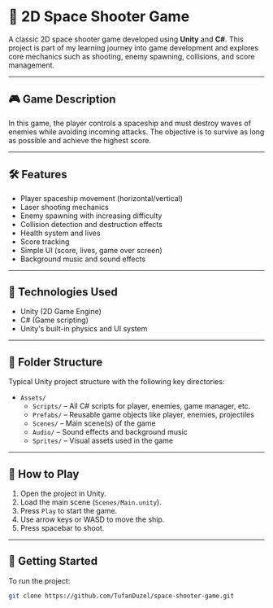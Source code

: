 # 🚀 2D Space Shooter Game

A classic 2D space shooter game developed using **Unity** and **C#**. This project is part of my learning journey into game development and explores core mechanics such as shooting, enemy spawning, collisions, and score management.

---

## 🎮 Game Description

In this game, the player controls a spaceship and must destroy waves of enemies while avoiding incoming attacks. The objective is to survive as long as possible and achieve the highest score.

---

## 🛠️ Features

- Player spaceship movement (horizontal/vertical)
- Laser shooting mechanics
- Enemy spawning with increasing difficulty
- Collision detection and destruction effects
- Health system and lives
- Score tracking
- Simple UI (score, lives, game over screen)
- Background music and sound effects

---

## 🧪 Technologies Used

- Unity (2D Game Engine)
- C# (Game scripting)
- Unity's built-in physics and UI system

---

## 📁 Folder Structure

Typical Unity project structure with the following key directories:

- `Assets/`
  - `Scripts/` – All C# scripts for player, enemies, game manager, etc.
  - `Prefabs/` – Reusable game objects like player, enemies, projectiles
  - `Scenes/` – Main scene(s) of the game
  - `Audio/` – Sound effects and background music
  - `Sprites/` – Visual assets used in the game

---

## 🧩 How to Play

1. Open the project in Unity.
2. Load the main scene (`Scenes/Main.unity`).
3. Press `Play` to start the game.
4. Use arrow keys or WASD to move the ship.
5. Press spacebar to shoot.

---

## 🚀 Getting Started

To run the project:

```bash
git clone https://github.com/TufanDuzel/space-shooter-game.git
